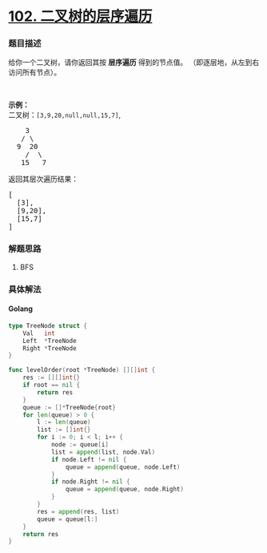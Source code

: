 # [102. 二叉树的层序遍历](https://leetcode-cn.com/problems/binary-tree-level-order-traversal/description/)

### 题目描述

<p>给你一个二叉树，请你返回其按 <strong>层序遍历</strong> 得到的节点值。 （即逐层地，从左到右访问所有节点）。</p>

<p>&nbsp;</p>

<p><strong>示例：</strong><br>
二叉树：<code>[3,9,20,null,null,15,7]</code>,</p>

<pre>    3
   / \
  9  20
    /  \
   15   7
</pre>

<p>返回其层次遍历结果：</p>

<pre>[
  [3],
  [9,20],
  [15,7]
]
</pre>

### 解题思路

1. BFS

### 具体解法


#### **Golang**
```go
type TreeNode struct {
	Val   int
	Left  *TreeNode
	Right *TreeNode
}

func levelOrder(root *TreeNode) [][]int {
	res := [][]int{}
	if root == nil {
		return res
	}
	queue := []*TreeNode{root}
	for len(queue) > 0 {
		l := len(queue)
		list := []int{}
		for i := 0; i < l; i++ {
			node := queue[i]
			list = append(list, node.Val)
			if node.Left != nil {
				queue = append(queue, node.Left)
			}
			if node.Right != nil {
				queue = append(queue, node.Right)
			}
		}
		res = append(res, list)
		queue = queue[l:]
	}
	return res
}
```


